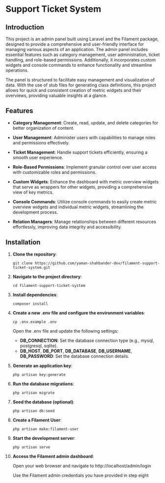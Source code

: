 # Support Ticket System

## Introduction

This project is an admin panel built using Laravel and the Filament package, designed to provide a comprehensive and user-friendly interface for managing various aspects of an application. The admin panel includes essential features such as category management, user administration, ticket handling, and role-based permissions. Additionally, it incorporates custom widgets and console commands to enhance functionality and streamline operations.

The panel is structured to facilitate easy management and visualization of data. With the use of stub files for generating class definitions, this project allows for quick and consistent creation of metric widgets and their overviews, providing valuable insights at a glance.

## Features

* **Category Management**: Create, read, update, and delete categories for better organization of content.

* **User Management**: Administer users with capabilities to manage roles and permissions effectively.

* **Ticket Management**: Handle support tickets efficiently, ensuring a smooth user experience.

* **Role-Based Permissions**: Implement granular control over user access with customizable roles and permissions.

* **Custom Widgets**: Enhance the dashboard with metric overview widgets that serve as wrappers for other widgets, providing a comprehensive view of key metrics.

* **Console Commands**: Utilize console commands to easily create metric overview widgets and individual metric widgets, streamlining the development process.

* **Relation Managers**: Manage relationships between different resources effortlessly, improving data integrity and accessibility.

## Installation

1. **Clone the repository**:
      ```
      git clone https://github.com/yaman-shahbander-dev/filament-support-ticket-system.git
      ```

2. **Navigate to the project directory**:
      ```
      cd filament-support-ticket-system
      ```

3. **Install dependencies**:
      ```
      composer install
      ```

4. **Create a new .env file and configure the environment variables**:
      ```
      cp .env.example .env
      ```
      Open the .env file and update the following settings:
      
      * **DB_CONNECTION**: Set the database connection type (e.g., mysql, postgresql, sqlite).
      * **DB_HOST**, **DB_PORT**, **DB_DATABASE**, **DB_USERNAME**, **DB_PASSWORD**: Set the database connection details.

5. **Generate an application key**:
      ```
      php artisan key:generate
      ```

6. **Run the database migrations**:
      ```
      php artisan migrate
      ```

7. **Seed the database (optional)**:
      ```
      php artisan db:seed
      ```

8. **Create a Filament User**:
      ```
      php artisan make:filament-user
      ```

9. **Start the development server**:
      ```
      php artisan serve
      ```

10. **Access the Filament admin dashboard**:

      Open your web browser and navigate to http://localhost/admin/login
    
      Use the Filament admin credentials you have provided in step eight
